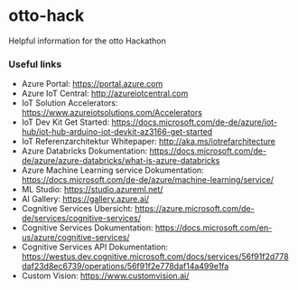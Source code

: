 # otto-hack
Helpful information for the otto Hackathon

### Useful links

* Azure Portal: https://portal.azure.com 
* Azure IoT Central: http://azureiotcentral.com 
* IoT Solution Accelerators: https://www.azureiotsolutions.com/Accelerators
* IoT Dev Kit Get Started: https://docs.microsoft.com/de-de/azure/iot-hub/iot-hub-arduino-iot-devkit-az3166-get-started
* IoT Referenzarchitektur Whitepaper: http://aka.ms/iotrefarchitecture
* Azure Databricks Dokumentation: https://docs.microsoft.com/de-de/azure/azure-databricks/what-is-azure-databricks
* Azure Machine Learning service Dokumentation: https://docs.microsoft.com/de-de/azure/machine-learning/service/
* ML Studio: https://studio.azureml.net/
* AI Gallery: https://gallery.azure.ai/
* Cognitive Services Übersicht: https://azure.microsoft.com/de-de/services/cognitive-services/
* Cognitive Services Dokumentation: https://docs.microsoft.com/en-us/azure/cognitive-services/
* Cognitive Services API Dokumentation: https://westus.dev.cognitive.microsoft.com/docs/services/56f91f2d778daf23d8ec6739/operations/56f91f2e778daf14a499e1fa
* Custom Vision: https://www.customvision.ai/
